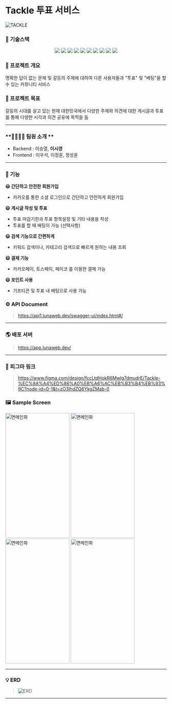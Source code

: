 # Tackle 투표 서비스 
![TACKLE](https://github.com/dltldud2kr/tackle-backend/assets/105353307/5b86dca6-fba1-4005-934b-5e6103c75c09)


### **🔧 기술스택**
<p align="center">
<img src="https://img.shields.io/badge/JAVA-007396?style=for-the-badge&logo=java&logoColor=white" width:240px>
<img src="https://img.shields.io/badge/springboot-6DB33F?style=for-the-badge&logo=springboot&logoColor=white">
<img src="https://img.shields.io/badge/Docker-2496ED?style=for-the-badge&logo=Docker&logoColor=white">
<img src="https://img.shields.io/badge/mariadb-003545?style=for-the-badge&logo=mariadb&logoColor=white">
<img src="https://img.shields.io/badge/react-61DAFB?style=for-the-badge&logo=react&logoColor=white">
<img src="https://img.shields.io/badge/cloudflare-F38020?style=for-the-badge&logo=cloudflare&logoColor=white">
<img src="https://img.shields.io/badge/node.js-6DA55F?style=for-the-badge&logo=node.js&logoColor=white">
<img src="https://img.shields.io/badge/axios-5A29E4?style=for-the-badge&logo=axios&logoColor=white">
<img src="https://img.shields.io/badge/apache tomcat-F8DC75?style=for-the-badge&logo=apachetomcat&logoColor=black">
<img src="https://img.shields.io/badge/kakaoAPI-FFCD00?style=for-the-badge&logo=kakao&logoColor=black">
</p>


### 📝 프로젝트 개요

명확한 답이 없는 문제 및 갈등의 주제에 대하여 다른 사용자들과 "투표" 및 "베팅"을 할 수 있는 커뮤니티 서비스 

### 🌁 프로젝트 목표
갈등의 시대를 살고 있는 현재 대한민국에서 다양한 주제와 의견에 대한 게시글과 투표를 통해 다양한 시각과 의견 공유에 목적을 둠

---

### **👨‍👨‍👧‍👦 팀원 소개 **
- Backend : 이승열, **이시영**
- Frontend : 이우석, 이정훈, 정성윤

---

### 🚀 기능
**😃 간단하고 안전한 회원가입**
- 카카오를 통한 소셜 로그인으로 간단하고 안전하게 회원가입
  
**😃 게시글 작성 및 투표**
- 투표 마감기한과 투표 항목설정 및 기타 내용을 작성
- 투표를 할 때 배팅이 가능 (선택사항)
  
**😃 검색 기능으로 간편하게**
- 키워드 검색이나, 카테고리 검색으로 빠르게 원하는 내용 조회
  
**😃 결제 기능**
- 카카오페이, 토스페이, 페이코 를 이용한 결제 가능

**😃 포인트 사용**
- 기프티콘 및 투표 내 베팅으로 사용 가능

### ⚙️ API Document
> https://api1.lunaweb.dev/swagger-ui/index.html#/

---

### **🌎 배포 서버**
> https://app.lunaweb.dev/

---

### 🏢 피그마 링크
> https://www.figma.com/design/fccLtdHokR6Mwlg7dmudrE/Tackle-%EC%8A%A4%ED%86%A0%EB%A6%AC%EB%B3%B4%EB%93%9C?node-id=0-1&t=zO3IhdZQ6YkgZMab-0

### **🖼️ Sample Screen**
<img src="https://github.com/dltldud2kr/tackle-backend/assets/105353307/d2aa12ad-0b8b-4335-88d6-a6c665aabb18" alt="면메인화" width="200px" height="390px">
<img src="https://github.com/dltldud2kr/tackle-backend/assets/105353307/a9306162-a3c3-4c90-b92c-ee796c1739a3" alt="면메인화" width="200px" height="390px">
<img src="https://github.com/dltldud2kr/tackle-backend/assets/105353307/f6b1106f-f468-4168-91f5-c1d1474f4434" alt="면메인화" width="200px" height="390px">
<img src="https://github.com/dltldud2kr/tackle-backend/assets/105353307/ea019c00-e639-4ebb-a46d-93eac999ef21" alt="면메인화" width="200px" height="390px">

--- 

### **💡 ERD**
> ![ERD](https://github.com/dltldud2kr/tackle-backend/assets/105353307/636533a1-c941-4387-a560-0616f8d1711c)

---

